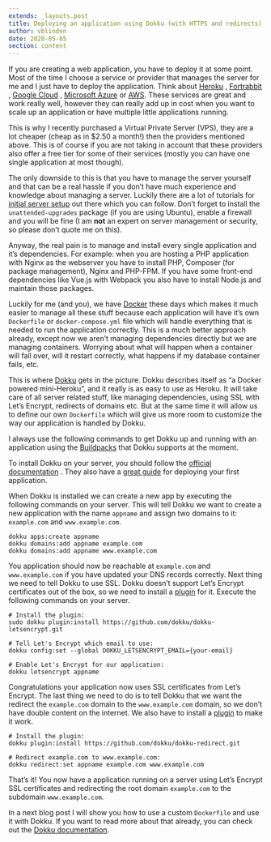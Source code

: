 ```yaml
---
extends: _layouts.post
title: Deploying an application using Dokku (with HTTPS and redirects)
author: vblinden
date: 2020-05-05
section: content
---
```



If you are creating a web application, you have to deploy it at some point. Most of the time I choose a service or
provider that manages the server for me and I just have to deploy the application. Think
about <a href="https://www.heroku.com/" target="_blank">Heroku</a>
, <a href="https://www.fortrabbit.com/" target="_blank">Fortrabbit</a>
, <a href="https://cloud.google.com/" target="_blank" rel="noreferrer">Google Cloud</a>
, <a href="https://azure.microsoft.com/en-us/" target="_blank" rel="noreferrer">Microsoft Azure</a>
or <a href="https://aws.amazon.com/" target="_blank" rel="noreferrer">AWS</a>. These services are great and work really
well, however they can really add up in cost when you want to scale up an application or have multiple little
applications running.

This is why I recently purchased a Virtual Private Server (VPS), they are a lot cheaper (cheap as in $2.50 a month!)
then the providers mentioned above. This is of course if you are not taking in account that these providers also offer a
free tier for some of their services (mostly you can have one single application at most though).

The only downside to this is that you have to manage the server yourself and that can be a real hassle if you don’t have
much experience and knowledge about managing a server. Luckily there are a lot of tutorials
for <a href="https://www.digitalocean.com/community/tutorials/initial-server-setup-with-ubuntu-20-04" target="_blank" rel="noreferrer">
initial server setup</a> out there which you can follow. Don’t forget to install the `unattended-upgrades` package (if
you are using Ubuntu), enable a firewall and you will be fine (I am <strong>not</strong> an expert on server management
or security, so please don’t quote me on this).

Anyway, the real pain is to manage and install every single application and it’s dependencies. For example: when you are
hosting a PHP application with Nginx as the webserver you have to install PHP, Composer (for package management), Nginx
and PHP-FPM. If you have some front-end dependencies like Vue.js with Webpack you also have to install Node.js and
maintain those packages.

Luckily for me (and you), we have <a href="https://www.docker.com/" target="_blank" rel="noreferrer">Docker</a> these
days which makes it much easier to manage all these stuff because each application will have it’s own `Dockerfile`
or `docker-compose.yml` file which will handle everything that is needed to run the application correctly. This is a
much better approach already, except now we aren’t managing dependencies directly but we are managing containers.
Worrying about what will happen when a container will fall over, will it restart correctly, what happens if my database
container fails, etc.

This is where <a href="https://github.com/dokku/dokku" target="_blank" rel="noreferrer">Dokku</a> gets in the picture.
Dokku describes itself as “a Docker powered mini-Heroku”, and it really is as easy to use as Heroku. It will take care
of all server related stuff, like managing dependencies, using SSL with Let’s Encrypt, redirects of domains etc. But at
the same time it will allow us to define our own `Dockerfile` which will give us more room to customize the way our
application is handled by Dokku.

I always use the following commands to get Dokku up and running with an application using
the <a href="https://github.com/dokku/dokku/blob/master/docs/deployment/methods/buildpacks.md" target="_blank">
Buildpacks</a> that Dokku supports at the moment.

To install Dokku on your server, you should follow
the <a href="http://dokku.viewdocs.io/dokku/getting-started/installation/" target="_blank">official documentation</a> .
They also have a <a href="http://dokku.viewdocs.io/dokku/deployment/application-deployment/" target="_blank">great
guide</a> for deploying your first application.

When Dokku is installed we can create a new app by executing the following commands on your server. This will tell Dokku
we want to create a new application with the name `appname` and assign two domains to it: `example.com`
and `www.example.com`.

```shell
dokku apps:create appname
dokku domains:add appname example.com
dokku domains:add appname www.example.com
```

You application should now be reachable at `example.com` and `www.example.com` if you have updated your DNS records
correctly. Next thing we need to tell Dokku to use SSL. Dokku doesn’t support Let’s Encrypt certificates out of the box,
so we need to install a <a href="https://github.com/dokku/dokku-letsencrypt" target="_blank">plugin</a> for it. Execute
the following commands on your server.

```shell
# Install the plugin:
sudo dokku plugin:install https://github.com/dokku/dokku-letsencrypt.git

# Tell Let's Encrypt which email to use:
dokku config:set --global DOKKU_LETSENCRYPT_EMAIL={your-email}

# Enable Let's Encrypt for our application:
dokku letsencrypt appname
```

Congratulations your application now uses SSL certificates from Let’s Encrypt. The last thing we need to do is to tell
Dokku that we want the redirect the `example.com` domain to the `www.example.com` domain, so we don’t have double
content on the internet. We also have to install a <a href="https://github.com/dokku/dokku-redirect" target="_blank">
plugin</a> to make it work.

```shell
# Install the plugin:
dokku plugin:install https://github.com/dokku/dokku-redirect.git

# Redirect example.com to www.example.com:
dokku redirect:set appname example.com www.example.com
```

That’s it! You now have a application running on a server using Let’s Encrypt SSL certificates and redirecting the root
domain `example.com` to the subdomain `www.example.com`.

In a next blog post I will show you how to use a custom `Dockerfile` and use it with Dokku. If you want to read more
about that already, you can check out
the <a href="http://dokku.viewdocs.io/dokku/deployment/methods/dockerfiles/" target="_blank">Dokku documentation</a>.
